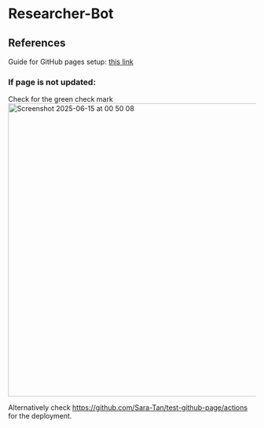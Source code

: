 # Researcher-Bot




## References
Guide for GitHub pages setup: [this link](https://docs.github.com/en/pages/getting-started-with-github-pages/creating-a-github-pages-site
)
### If page is not updated:
Check for the green check mark
<img width="595" alt="Screenshot 2025-06-15 at 00 50 08" src="https://github.com/user-attachments/assets/d3d77fe7-d146-43cd-8dc9-665c2da1bc0f" />

Alternatively check https://github.com/Sara-Tan/test-github-page/actions for the deployment.
